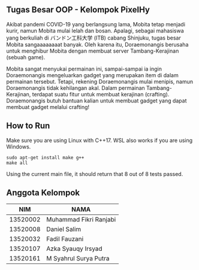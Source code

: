 ## Tugas Besar OOP - Kelompok PixelHy
Akibat pandemi COVID-19 yang berlangsung lama, Mobita tetap menjadi kurir, namun Mobita mulai lelah dan bosan. Apalagi, sebagai mahasiswa yang berkuliah di バンドン工科大学 (ITB) cabang Shinjuku, tugas besar Mobita sangaaaaaaaat banyak. Oleh karena itu, Doraemonangis berusaha untuk menghibur Mobita dengan membuat server Tambang-Kerajinan (sebuah game).

Mobita sangat menyukai permainan ini, sampai-sampai ia ingin Doraemonangis mengeluarkan gadget yang merupakan item di dalam permainan tersebut. Tetapi, rekening Doraemonangis mulai menipis, namun Doraemonangis tidak kehilangan akal. Dalam permainan Tambang-Kerajinan, terdapat suatu fitur untuk membuat kerajinan (crafting). Doraemonangis butuh bantuan kalian untuk membuat gadget yang dapat membuat gadget melalui crafting!


## How to Run
Make sure you are using Linux with C++17. WSL also works if you are using Windows.
```
sudo apt-get install make g++
make all
```
Using the current main file, it should return that 8 out of 8 tests passed.

## Anggota Kelompok
| NIM      | NAMA                        |
|----------|-----------------------------|
| 13520002 | Muhammad Fikri Ranjabi      | 
| 13520008 | Daniel Salim                | 
| 13520032 | Fadil Fauzani               | 
| 13520107 | Azka Syauqy Irsyad          | 
| 13520161 | M Syahrul Surya Putra       |
